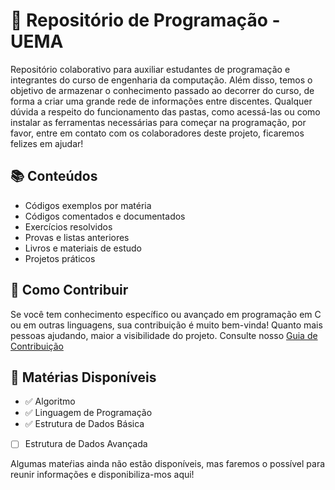 # 🚀 Repositório de Programação - UEMA

Repositório colaborativo para auxiliar estudantes de programação e integrantes do curso de engenharia da computação. Além disso, temos o objetivo de armazenar o conhecimento passado ao decorrer do curso, de forma a criar uma grande rede de informações entre discentes. Qualquer dúvida a respeito do funcionamento das pastas, como acessá-las ou como instalar as ferramentas necessárias para começar na programação, por favor, entre em contato com os colaboradores deste projeto, ficaremos felizes em ajudar!

## 📚 Conteúdos
- Códigos exemplos por matéria
- Códigos comentados e documentados
- Exercícios resolvidos
- Provas e listas anteriores
- Livros e materiais de estudo
- Projetos práticos

## 🤝 Como Contribuir
Se você tem conhecimento específico ou avançado em programação em C ou em outras linguagens, sua contribuição é muito bem-vinda! Quanto mais pessoas ajudando, maior a visibilidade do projeto.
Consulte nosso [Guia de Contribuição](docs/guia-contribuicao.md)

## 🎯 Matérias Disponíveis
- ✅ Algoritmo
- ✅ Linguagem de Programação
- ✅ Estrutura de Dados Básica
- [ ] Estrutura de Dados Avançada

Algumas mateŕias ainda não estão disponíveis, mas faremos o possível para reunir informações e disponibiliza-mos aqui!
